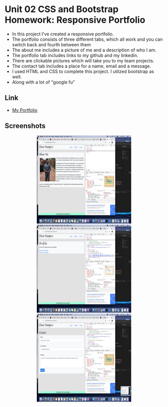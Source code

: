 # Unit 02 CSS and Bootstrap Homework: Responsive Portfolio
* In this project I've created a responsive portfolio. 
* The portfolio consists of three different tabs, which all work and you can switch back and fourth between them
* The about me includes a picture of me and a description of who I am. 
* The portfolio tab includes links to my github and my linkedin.
* There are clickable pictures which will take you to my team projects.
* The contact tab includes a place for a name, email and a message. 
* I used HTML and CSS to complete this project. I utilzed bootstrap as well.
* Along with a lot of "google fu"

## Link
* [My Portfolio](https://denismatijevic.github.io/responsive-portfolio/)

## Screenshots

<p style ="text-align:center;">
<img src="aboutme.png" width="300" alt= "Frame" height="280"/>
<img src="portfolio.png"  width="300" alt="Home Page" height="280"/>
<img src="contact.png" width="300" alt="Live Hubble View" height="280"/>
</p>
